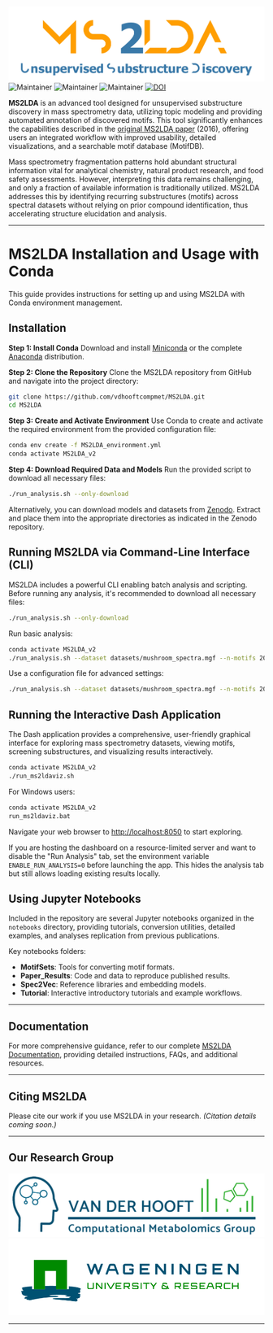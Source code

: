 ![header](App/assets/MS2LDA_LOGO_white.jpg)
![Maintainer](https://img.shields.io/badge/maintainer-Rosina_Torres_Ortega-blue)
![Maintainer](https://img.shields.io/badge/maintainer-Jonas_Dietrich-blue)
![Maintainer](https://img.shields.io/badge/maintainer-Joe_Wandy-blue)
[![DOI](https://zenodo.org/badge/DOI/10.5281/zenodo.12625409.svg)](https://doi.org/10.5281/zenodo.11394248)

**MS2LDA** is an advanced tool designed for unsupervised substructure discovery in mass spectrometry data, utilizing topic modeling and providing automated annotation of discovered motifs. This tool significantly enhances the capabilities described in the [original MS2LDA paper](https://www.pnas.org/doi/abs/10.1073/pnas.1608041113) (2016), offering users an integrated workflow with improved usability, detailed visualizations, and a searchable motif database (MotifDB).

Mass spectrometry fragmentation patterns hold abundant structural information vital for analytical chemistry, natural product research, and food safety assessments. However, interpreting this data remains challenging, and only a fraction of available information is traditionally utilized. MS2LDA addresses this by identifying recurring substructures (motifs) across spectral datasets without relying on prior compound identification, thus accelerating structure elucidation and analysis.

---

# MS2LDA Installation and Usage with Conda

This guide provides instructions for setting up and using MS2LDA with Conda environment management.

## Installation

**Step 1: Install Conda**
Download and install [Miniconda](https://docs.conda.io/en/latest/miniconda.html) or the complete [Anaconda](https://www.anaconda.com/products/distribution) distribution.

**Step 2: Clone the Repository**
Clone the MS2LDA repository from GitHub and navigate into the project directory:

```bash
git clone https://github.com/vdhooftcompmet/MS2LDA.git
cd MS2LDA
```

**Step 3: Create and Activate Environment**
Use Conda to create and activate the required environment from the provided configuration file:

```bash
conda env create -f MS2LDA_environment.yml
conda activate MS2LDA_v2
```

**Step 4: Download Required Data and Models**
Run the provided script to download all necessary files:

```bash
./run_analysis.sh --only-download
```

Alternatively, you can download models and datasets from [Zenodo](https://zenodo.org/records/15003249). Extract and place them into the appropriate directories as indicated in the Zenodo repository.

## Running MS2LDA via Command-Line Interface (CLI)

MS2LDA includes a powerful CLI enabling batch analysis and scripting. Before running any analysis, it's recommended to download all necessary files:

```bash
./run_analysis.sh --only-download
```

Run basic analysis:

```bash
conda activate MS2LDA_v2
./run_analysis.sh --dataset datasets/mushroom_spectra.mgf --n-motifs 200 --n-iterations 5000 --output-folder cli_results
```

Use a configuration file for advanced settings:

```bash
./run_analysis.sh --dataset datasets/mushroom_spectra.mgf --n-motifs 200 --n-iterations 5000 --output-folder test_results --config default_config.json
```

## Running the Interactive Dash Application

The Dash application provides a comprehensive, user-friendly graphical interface for exploring mass spectrometry datasets, viewing motifs, screening substructures, and visualizing results interactively.

```bash
conda activate MS2LDA_v2
./run_ms2ldaviz.sh
```

For Windows users:
```bash
conda activate MS2LDA_v2
run_ms2ldaviz.bat
```

Navigate your web browser to [http://localhost:8050](http://localhost:8050) to start exploring.

If you are hosting the dashboard on a resource-limited server and want to disable
the "Run Analysis" tab, set the environment variable `ENABLE_RUN_ANALYSIS=0`
before launching the app. This hides the analysis tab but still allows loading
existing results locally.

## Using Jupyter Notebooks

Included in the repository are several Jupyter notebooks organized in the `notebooks` directory, providing tutorials, conversion utilities, detailed examples, and analyses replication from previous publications.

Key notebooks folders:

* **MotifSets**: Tools for converting motif formats.
* **Paper\_Results**: Code and data to reproduce published results.
* **Spec2Vec**: Reference libraries and embedding models.
* **Tutorial**: Interactive introductory tutorials and example workflows.

---

## Documentation

For more comprehensive guidance, refer to our complete [MS2LDA Documentation](https://ms2lda.org/), providing detailed instructions, FAQs, and additional resources.

---

## Citing MS2LDA

Please cite our work if you use MS2LDA in your research. *(Citation details coming soon.)*

---

## Our Research Group

[![GitHub Logo](https://github.com/vdhooftcompmet/group-website/blob/main/website/custom/logo/logo.png?raw=true)](https://vdhooftcompmet.github.io)
[![Github Logo](App/assets/WUR_RGB_standard_2021.png?raw=true)](https://www.wur.nl/en.htm)

---
